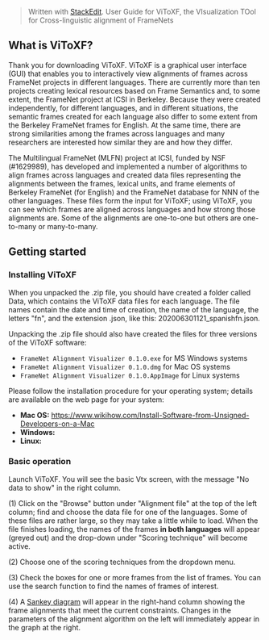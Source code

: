 ﻿


> Written with [StackEdit](https://stackedit.io/).
> User Guide for ViToXF, the VIsualization TOol for Cross-linguistic alignment of FrameNets

## What is ViToXF?
Thank you for downloading ViToXF.  ViToXF is a graphical user interface (GUI) that enables you to interactively view alignments of frames across FrameNet projects in different languages. 
There are currently more than ten projects creating lexical resources based on Frame Semantics and, to some extent, the FrameNet project at ICSI in Berkeley. Because they were created independently, for different languages, and in different situations, the semantic frames created for each language also differ to some extent from the Berkeley FrameNet frames for English.  At the same time, there are strong similarities among the frames across languages and many researchers are interested how similar they are and how they differ.  

The Multilingual FrameNet (MLFN) project at ICSI, funded by NSF (#1629989),  has developed and implemented a number of algorithms to align frames across languages and created data files representing the alignments between the frames, lexical units, and frame elements of Berkeley FrameNet (for English) and the FrameNet database for NNN of the other languages.  These files form the input for ViToXF; using ViToXF, you can see which frames are aligned across languages and how strong those alignments are.  Some of the alignments are one-to-one but others are one-to-many or many-to-many. 

## Getting started
### Installing ViToXF

When you unpacked the .zip file, you should  have created a folder called Data, which contains the ViToXF data files for each language. The file names contain the date and time of creation, the name of the language, the letters "fn", and the extension .json, like this: 202006301121_spanishfn.json. 
 

Unpacking the .zip file should also have created the files for three versions of the ViToXF software:
 - `FrameNet Alignment Visualizer 0.1.0.exe` for MS Windows systems
 - `FrameNet Alignment Visualizer 0.1.0.dmg` for Mac OS systems
 - `FrameNet Alignment Visualizer 0.1.0.AppImage` for Linux systems

Please follow the installation procedure for your operating system; details are available on the web page for your system:
 - **Mac OS:** https://www.wikihow.com/Install-Software-from-Unsigned-Developers-on-a-Mac
 - **Windows:**
 - **Linux:** 
 
### Basic operation
Launch ViToXF.  You will see the basic Vtx screen, with the message "No data to show" in the right column. 

(1) Click on the "Browse" button under "Alignment file" at the top of the left column; find and choose the data file for one of the languages.  Some of these files are rather large, so they may take a little while to load.  When the file finishes loading, the names of the frames **in both languages** will appear (greyed out) and the drop-down under "Scoring technique" will become active.

(2) Choose one of the scoring techniques from the dropdown menu. 

(3) Check the boxes for one or more frames from the list of frames.  You can use the search function to find the names of frames of interest.

(4) A [Sankey diagram](https://en.wikipedia.org/wiki/Sankey_diagram) will appear in the right-hand column showing the frame alignments that meet the current constraints. Changes in the parameters of the alignment algorithm on the left will immediately appear in the graph at the right.
